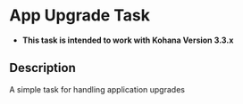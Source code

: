 # App Upgrade Task

- **This task is intended to work with Kohana Version 3.3.x** 

## Description
A simple task for handling application upgrades
